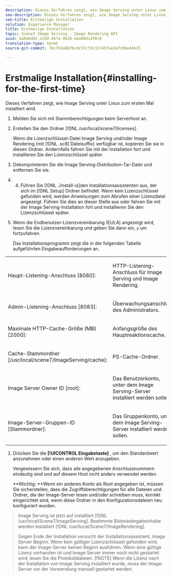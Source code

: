 ```yaml
---
description: Dieses Verfahren zeigt, wie Image Serving unter Linux zum ersten Mal installiert wird.
seo-description: Dieses Verfahren zeigt, wie Image Serving unter Linux zum ersten Mal installiert wird.
seo-title: Erstmalige Installation
solution: Experience Manager
title: Erstmalige Installation
topic: Scene7 Image Serving - Image Rendering API
uuid: 6a9a6dd2-2c69-447a-9628-eba08dc4f6c8
translation-type: tm+mt
source-git-commit: 7bc7b3a86fbcdc57cfdc31745fae3afc06e44b15

---
```



# Erstmalige Installation{#installing-for-the-first-time}

Dieses Verfahren zeigt, wie Image Serving unter Linux zum ersten Mal installiert wird.

1. Melden Sie sich mit Stammberechtigungen beim Serverhost an.
1. Erstellen Sie den Ordner [!DNL /usr/local/scene7/licenses].

   Wenn die Lizenzschlüssel-Datei Image Serving und/oder Image Rendering (mit [!DNL .sc8] Dateisuffix) verfügbar ist, kopieren Sie sie in diesen Ordner. Andernfalls fahren Sie mit der Installation fort und installieren Sie den Lizenzschlüssel später.
1. Dekomprimieren Sie die Image Serving-Distribution-Tar-Datei und entfernen Sie sie.
1. 
   4. Führen Sie [!DNL ./install-is]den Installationsassistenten aus, der sich im [!DNL Setup] Ordner befindet.
   Wenn kein Lizenzschlüssel gefunden wird, werden Anweisungen zum Abrufen einer Lizenzdatei angezeigt. Führen Sie dies an dieser Stelle aus oder fahren Sie mit der Image Serving-Installation fort und installieren Sie den Lizenzschlüssel später.
1. Wenn die Endbenutzer-Lizenzvereinbarung (EULA) angezeigt wird, lesen Sie die Lizenzvereinbarung und geben Sie dann ein, `y` um fortzufahren.

   Das Installationsprogramm zeigt die in der folgenden Tabelle aufgeführten Eingabeaufforderungen an.

<table id="table_0E7B673CAD8E4C5EB72F8283A0DDEFC8"> 
 <tbody> 
  <tr> 
   <td colname="col1"> <p><span class="codeph"> Haupt-Listening-Anschluss [8080]:</span> </p> </td> 
   <td colname="col2"> <p>HTTP-Listening-Anschluss für Image Serving und Image Rendering. </p> </td> 
  </tr> 
  <tr> 
   <td colname="col1"> <p><span class="codeph"> Admin-Listening-Anschluss [8083]:</span> </p> </td> 
   <td colname="col2"> <p>Überwachungsanschluss des Administrators. </p> </td> 
  </tr> 
  <tr> 
   <td colname="col1"> <p><span class="codeph"> Maximale HTTP-Cache-Größe (MB) [2000]:</span> </p> </td> 
   <td colname="col2"> <p>Anfangsgröße des Hauptreaktionscache. </p> </td> 
  </tr> 
  <tr> 
   <td colname="col1"> <p><span class="codeph"> Cache-Stammordner [/usr/local/scene7/ImageServing/cache]:</span> </p> </td> 
   <td colname="col2"> <p>PS-Cache-Ordner. </p> </td> 
  </tr> 
  <tr> 
   <td colname="col1"> <p><span class="codeph"> Image Server Owner ID [root]:</span> </p> </td> 
   <td colname="col2"> <p>Das Benutzerkonto, unter dem Image Serving-Server installiert werden sollen. </p> </td> 
  </tr> 
  <tr> 
   <td colname="col1"> <p><span class="codeph"> Image-Server-Gruppen-ID [Stammordner]:</span> </p> </td> 
   <td colname="col2"> <p>Das Gruppenkonto, unter dem Image Serving-Server installiert werden sollen. </p> </td> 
  </tr> 
 </tbody> 
</table>

1. Drücken Sie die **[!UICONTROL Eingabetaste]** , um den Standardwert anzunehmen oder einen anderen Wert anzugeben.

   Vergewissern Sie sich, dass alle angegebenen Anschlussnummern eindeutig sind und auf diesem Host nicht anders verwendet werden.

   **Wichtig: **Wenn ein anderes Konto als Root angegeben ist, müssen Sie sicherstellen, dass die Zugriffsberechtigungen für alle Dateien und Ordner, die der Image-Server lesen und/oder schreiben muss, korrekt eingerichtet sind, wenn diese Ordner in den Konfigurationsdateien neu konfiguriert wurden.
>Image Serving ist jetzt auf installiert [!DNL /usr/local/Scene7/ImageServing]. Bestimmte Bildwiedergabeinhalte werden installiert [!DNL /usr/local/Scene7/ImageRendering].
>
>Gegen Ende der Installation versucht der Installationsassistent, Image Server Beginn. Wenn kein gültiger Lizenzschlüssel gefunden wird, kann der Image-Server keinen Beginn ausführen. Wenn eine gültige Lizenz vorhanden ist und Image Server immer noch nicht gestartet wird, lesen Sie die Protokolldateien.
>[!NOTE]
Wenn die Lizenz nach der Installation von Image Serving installiert wurde, muss der Image-Server vor der Verwendung manuell gestartet werden.
>
>
>

